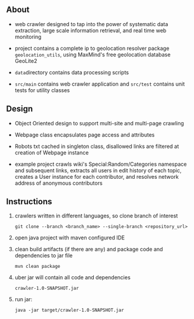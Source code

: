 ## About
- web crawler designed to tap into the power of systematic data extraction, large scale information retrieval, and real time web monitoring

- project contains a complete ip to geolocation resolver package `geolocation_utils`, using MaxMind's free geolocation database GeoLite2 

- `data`directory contains data processing scripts

- `src/main` contains web crawler application and `src/test` contains unit tests for utility classes

## Design
- Object Oriented design to support multi-site and multi-page crawling

- Webpage class encapsulates page access and attributes

- Robots txt cached in singleton class, disallowed links are filtered at creation of Webpage instance

- example project crawls wiki's Special:Random/Categories namespace and subsequent links, extracts all users in edit history of each topic, creates a User instance for each contributor, and resolves network address of anonymous contributors

## Instructions 
1. crawlers written in different languages, so clone branch of interest 

    `git clone --branch <branch_name> --single-branch <repository_url>`
2. open java project with maven configured IDE
3. clean build artifacts (if there are any) and package code and dependencies to jar file

    `mvn clean package` 
4. uber jar will contain all code and dependencies

    `crawler-1.0-SNAPSHOT.jar`
5. run jar: 

    `java -jar target/crawler-1.0-SNAPSHOT.jar`


